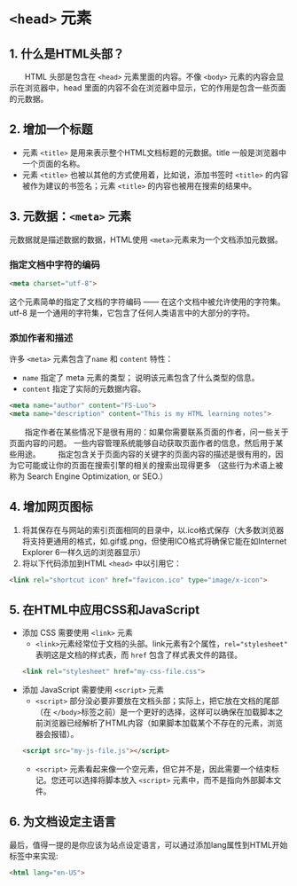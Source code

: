 # `<head>` 元素

## 1. 什么是HTML头部？
&emsp;&emsp;HTML 头部是包含在 `<head>` 元素里面的内容。不像 `<body>` 元素的内容会显示在浏览器中，head 里面的内容不会在浏览器中显示，它的作用是包含一些页面的元数据。

## 2. 增加一个标题
* 元素 `<title>` 是用来表示整个HTML文档标题的元数据。title 一般是浏览器中一个页面的名称。
* 元素 `<title>` 也被以其他的方式使用着，比如说，添加书签时 `<title>` 的内容被作为建议的书签名；元素 `<title>` 的内容也被用在搜索的结果中。

## 3. 元数据：`<meta>` 元素
元数据就是描述数据的数据，HTML使用 `<meta>`元素来为一个文档添加元数据。
### 指定文档中字符的编码
```html
<meta charset="utf-8">
```
这个元素简单的指定了文档的字符编码 —— 在这个文档中被允许使用的字符集。utf-8 是一个通用的字符集，它包含了任何人类语言中的大部分的字符。
### 添加作者和描述
许多 `<meta>` 元素包含了`name` 和 `content` 特性：
* `name` 指定了 meta 元素的类型； 说明该元素包含了什么类型的信息。
* `content` 指定了实际的元数据内容。
```html
<meta name="author" content="FS-Luo">
<meta name="description" content="This is my HTML learning notes">
```
&emsp;&emsp;指定作者在某些情况下是很有用的：如果你需要联系页面的作者，问一些关于页面内容的问题。 一些内容管理系统能够自动获取页面作者的信息，然后用于某些用途。
&emsp;&emsp;指定包含关于页面内容的关键字的页面内容的描述是很有用的，因为它可能或让你的页面在搜索引擎的相关的搜索出现得更多 （这些行为术语上被称为 Search Engine Optimization, or SEO.）

## 4. 增加网页图标
1. 将其保存在与网站的索引页面相同的目录中，以.ico格式保存（大多数浏览器将支持更通用的格式，如.gif或.png，但使用ICO格式将确保它能在如Internet Explorer 6一样久远的浏览器显示）
2. 将以下代码添加到HTML `<head>` 中以引用它：
```html
<link rel="shortcut icon" href="favicon.ico" type="image/x-icon">
```

## 5. 在HTML中应用CSS和JavaScript
* 添加 CSS 需要使用 `<link>` 元素
    + `<link>`元素经常位于文档的头部。link元素有2个属性，`rel="stylesheet"` 表明这是文档的样式表，而 `href` 包含了样式表文件的路径。
    ```html
    <link rel="stylesheet" href="my-css-file.css">
    ```
* 添加 JavaScript 需要使用 `<script>` 元素
    + `<script>` 部分没必要非要放在文档头部；实际上，把它放在文档的尾部（在 `</body>`标签之前）是一个更好的选择，这样可以确保在加载脚本之前浏览器已经解析了HTML内容（如果脚本加载某个不存在的元素，浏览器会报错）。
    ```html
    <script src="my-js-file.js"></script>
    ```
    + `<script>` 元素看起来像一个空元素，但它并不是，因此需要一个结束标记。您还可以选择将脚本放入 `<script>` 元素中，而不是指向外部脚本文件。

## 6. 为文档设定主语言
最后，值得一提的是你应该为站点设定语言，可以通过添加lang属性到HTML开始标签中来实现:
```html
<html lang="en-US">
```